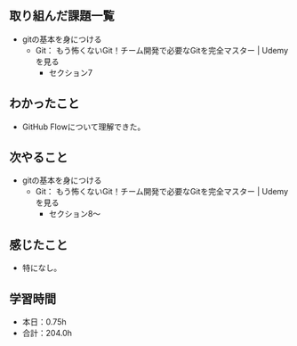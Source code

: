 ## 取り組んだ課題一覧
- gitの基本を身につける
  - Git： もう怖くないGit！チーム開発で必要なGitを完全マスター | 
Udemy　を見る
    - セクション7
## わかったこと
-  GitHub Flowについて理解できた。
## 次やること
- gitの基本を身につける
  - Git： もう怖くないGit！チーム開発で必要なGitを完全マスター | 
Udemy　を見る
    - セクション8〜
## 感じたこと
- 特になし。
## 学習時間
- 本日：0.75h
- 合計：204.0h
